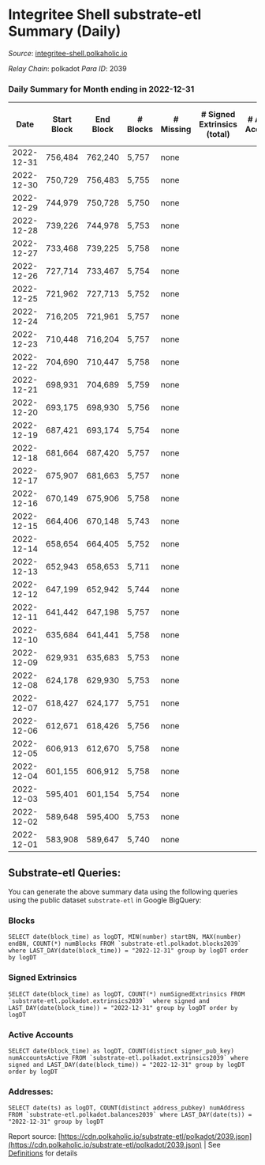 # Integritee Shell substrate-etl Summary (Daily)

_Source_: [integritee-shell.polkaholic.io](https://integritee-shell.polkaholic.io)

*Relay Chain*: polkadot
*Para ID*: 2039



### Daily Summary for Month ending in 2022-12-31


| Date | Start Block | End Block | # Blocks | # Missing | # Signed Extrinsics (total) | # Active Accounts | # Addresses with Balances | # Events | # Transfers | # XCM Transfers In | # XCM Transfers Out |
| ---- | ----------- | --------- | -------- | --------- | --------------------------- | ----------------- | ------------------------- | -------- | ----------- | ------------------ | ------------------- |
| 2022-12-31 | 756,484 | 762,240 | 5,757 | none  |  |  | 1 | 11,514 |   |   |   |
| 2022-12-30 | 750,729 | 756,483 | 5,755 | none  |  |  | 1 | 11,510 |   |   |   |
| 2022-12-29 | 744,979 | 750,728 | 5,750 | none  |  |  | 1 | 11,500 |   |   |   |
| 2022-12-28 | 739,226 | 744,978 | 5,753 | none  |  |  |  | 11,506 |   |   |   |
| 2022-12-27 | 733,468 | 739,225 | 5,758 | none  |  |  | 1 | 11,516 |   |   |   |
| 2022-12-26 | 727,714 | 733,467 | 5,754 | none  |  |  | 1 | 11,508 |   |   |   |
| 2022-12-25 | 721,962 | 727,713 | 5,752 | none  |  |  | 1 | 11,504 |   |   |   |
| 2022-12-24 | 716,205 | 721,961 | 5,757 | none  |  |  | 1 | 11,514 |   |   |   |
| 2022-12-23 | 710,448 | 716,204 | 5,757 | none  |  |  | 1 | 11,514 |   |   |   |
| 2022-12-22 | 704,690 | 710,447 | 5,758 | none  |  |  | 1 | 11,516 |   |   |   |
| 2022-12-21 | 698,931 | 704,689 | 5,759 | none  |  |  | 1 | 11,518 |   |   |   |
| 2022-12-20 | 693,175 | 698,930 | 5,756 | none  |  |  | 1 | 11,512 |   |   |   |
| 2022-12-19 | 687,421 | 693,174 | 5,754 | none  |  |  | 1 | 11,508 |   |   |   |
| 2022-12-18 | 681,664 | 687,420 | 5,757 | none  |  |  | 1 | 11,514 |   |   |   |
| 2022-12-17 | 675,907 | 681,663 | 5,757 | none  |  |  | 1 | 11,514 |   |   |   |
| 2022-12-16 | 670,149 | 675,906 | 5,758 | none  |  |  | 1 | 11,516 |   |   |   |
| 2022-12-15 | 664,406 | 670,148 | 5,743 | none  |  |  | 1 | 11,486 |   |   |   |
| 2022-12-14 | 658,654 | 664,405 | 5,752 | none  |  |  | 1 | 11,504 |   |   |   |
| 2022-12-13 | 652,943 | 658,653 | 5,711 | none  |  |  | 1 | 11,422 |   |   |   |
| 2022-12-12 | 647,199 | 652,942 | 5,744 | none  |  |  | 1 | 11,488 |   |   |   |
| 2022-12-11 | 641,442 | 647,198 | 5,757 | none  |  |  | 1 | 11,514 |   |   |   |
| 2022-12-10 | 635,684 | 641,441 | 5,758 | none  |  |  | 1 | 11,516 |   |   |   |
| 2022-12-09 | 629,931 | 635,683 | 5,753 | none  |  |  | 1 | 11,506 |   |   |   |
| 2022-12-08 | 624,178 | 629,930 | 5,753 | none  |  |  | 1 | 11,506 |   |   |   |
| 2022-12-07 | 618,427 | 624,177 | 5,751 | none  |  |  | 1 | 11,502 |   |   |   |
| 2022-12-06 | 612,671 | 618,426 | 5,756 | none  |  |  | 1 | 11,512 |   |   |   |
| 2022-12-05 | 606,913 | 612,670 | 5,758 | none  |  |  | 1 | 11,516 |   |   |   |
| 2022-12-04 | 601,155 | 606,912 | 5,758 | none  |  |  | 1 | 11,516 |   |   |   |
| 2022-12-03 | 595,401 | 601,154 | 5,754 | none  |  |  | 1 | 11,508 |   |   |   |
| 2022-12-02 | 589,648 | 595,400 | 5,753 | none  |  |  | 1 | 11,506 |   |   |   |
| 2022-12-01 | 583,908 | 589,647 | 5,740 | none  |  |  | 1 | 11,480 |   |   |   |

## Substrate-etl Queries:
You can generate the above summary data using the following queries using the public dataset `substrate-etl` in Google BigQuery:


### Blocks
```
SELECT date(block_time) as logDT, MIN(number) startBN, MAX(number) endBN, COUNT(*) numBlocks FROM `substrate-etl.polkadot.blocks2039`  where LAST_DAY(date(block_time)) = "2022-12-31" group by logDT order by logDT
```


### Signed Extrinsics
```
SELECT date(block_time) as logDT, COUNT(*) numSignedExtrinsics FROM `substrate-etl.polkadot.extrinsics2039`  where signed and LAST_DAY(date(block_time)) = "2022-12-31" group by logDT order by logDT
```


### Active Accounts
```
SELECT date(block_time) as logDT, COUNT(distinct signer_pub_key) numAccountsActive FROM `substrate-etl.polkadot.extrinsics2039` where signed and LAST_DAY(date(block_time)) = "2022-12-31" group by logDT order by logDT
```


### Addresses:
```
SELECT date(ts) as logDT, COUNT(distinct address_pubkey) numAddress FROM `substrate-etl.polkadot.balances2039` where LAST_DAY(date(ts)) = "2022-12-31" group by logDT
```



Report source: [https://cdn.polkaholic.io/substrate-etl/polkadot/2039.json](https://cdn.polkaholic.io/substrate-etl/polkadot/2039.json) | See [Definitions](/DEFINITIONS.md) for details
